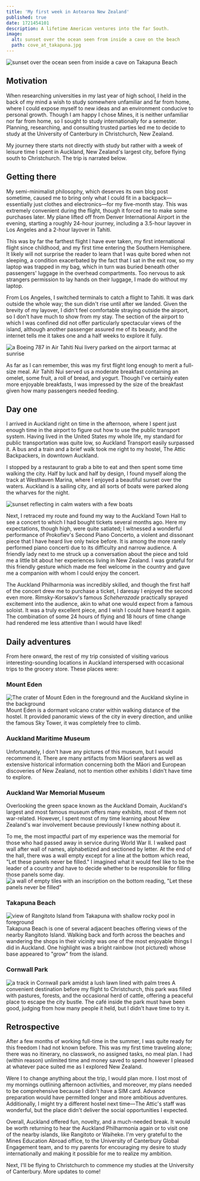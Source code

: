 ```yaml
---
title: 'My first week in Aotearoa New Zealand'
published: true
date: 1721454101
description: A lifetime American ventures into the far South.
image:
  alt: sunset over the ocean seen from inside a cave on the beach
  path: cove_at_takapuna.jpg
---
```

![sunset over the ocean seen from inside a cave on Takapuna Beach](cove_at_takapuna.jpg "A small cave at Takapuna Beach offers a lovely view of the evening sunlight.")

## Motivation

When researching universities in my last year of high school, I held in the back of my mind a wish to study somewhere unfamiliar and far from home, where I could expose myself to new ideas and an environment conducive to personal growth. Though I am happy I chose Mines, it is neither unfamiliar nor far from home, so I sought to study internationally for a semester. Planning, researching, and consulting trusted parties led me to decide to study at the University of Canterbury in Christchurch, New Zealand.

My journey there starts not directly with study but rather with a week of leisure time I spent in Auckland, New Zealand's largest city, before flying south to Christchurch. The trip is narrated below.

## Getting there

My semi-minimalist philosophy, which deserves its own blog post sometime, caused me to bring only what I could fit in a backpack—essentially just clothes and electronics—for my five-month stay. This was extremely convenient during the flight, though it forced me to make some purchases later. My plane lifted off from Denver International Airport in the evening, starting a roughly 24-hour journey, including a 3.5-hour layover in Los Angeles and a 2-hour layover in Tahiti.

This was by far the farthest flight I have ever taken, my first international flight since childhood, and my first time entering the Southern Hemisphere. It likely will not surprise the reader to learn that I was quite bored when not sleeping, a condition exacerbated by the fact that I sat in the exit row, so my laptop was trapped in my bag, which in turn was buried beneath other passengers' luggage in the overhead compartments. Too nervous to ask strangers permission to lay hands on their luggage, I made do without my laptop.

From Los Angeles, I switched terminals to catch a flight to Tahiti. It was dark outside the whole way; the sun didn't rise until after we landed. Given the brevity of my layover, I didn't feel comfortable straying outside the airport, so I don't have much to show from my stay. The section of the airport to which I was confined did not offer particularly spectacular views of the island, although another passenger assured me of its beauty, and the internet tells me it takes one and a half weeks to explore it fully.

![a Boeing 787 in Air Tahiti Nui livery parked on the airport tarmac at sunrise](tahiti_plane.jpg "Sunrise over Faa'a International Airport in Tahiti.")

As far as I can remember, this was my first flight long enough to merit a full-size meal. Air Tahiti Nui served us a moderate breakfast containing an omelet, some fruit, a roll of bread, and yogurt. Though I've certainly eaten more enjoyable breakfasts, I was impressed by the size of the breakfast given how many passengers needed feeding.

## Day one

I arrived in Auckland right on time in the afternoon, where I spent just enough time in the airport to figure out how to use the public transport system. Having lived in the United States my whole life, my standard for public transportation was quite low, so Auckland Transport easily surpassed it. A bus and a train and a brief walk took me right to my hostel, The Attic Backpackers, in downtown Auckland.

I stopped by a restaurant to grab a bite to eat and then spent some time walking the city. Half by luck and half by design, I found myself along the track at Westhaven Marina, where I enjoyed a beautiful sunset over the waters. Auckland is a sailing city, and all sorts of boats were parked along the wharves for the night.

![sunset reflecting in calm waters with a few boats](sunset_wharf.jpg "Sunset over Waitematā Harbour, taken from Westhaven.")

Next, I retraced my route and found my way to the Auckland Town Hall to see a concert to which I had bought tickets several months ago. Here my expectations, though high, were quite satiated; I witnessed a wonderful performance of Prokofiev's Second Piano Concerto, a violent and dissonant piece that I have heard live only twice before. It is among the more rarely performed piano concerti due to its difficulty and narrow audience. A friendly lady next to me struck up a conversation about the piece and told me a little bit about her experiences living in New Zealand. I was grateful for this friendly gesture which made me feel welcome in the country and gave me a companion with whom I could enjoy the concert.

The Auckland Philharmonia was incredibly skilled, and though the first half of the concert drew me to purchase a ticket, I daresay I enjoyed the second even more. Rimsky-Korsakov's famous *Scheherazade* practically sprayed excitement into the audience, akin to what one would expect from a famous soloist. It was a truly excellent piece, and I wish I could have heard it again. The combination of some 24 hours of flying and 18 hours of time change had rendered me less attentive than I would have liked!

## Daily adventures

From here onward, the rest of my trip consisted of visiting various interesting-sounding locations in Auckland interspersed with occasional trips to the grocery store. These places were:

### Mount Eden
![The crater of Mount Eden in the foreground and the Auckland skyline in the background](mount_eden.jpg)
Mount Eden is a dormant volcano crater within walking distance of the hostel. It provided panoramic views of the city in every direction, and unlike the famous Sky Tower, it was completely free to climb.

### Auckland Maritime Museum
Unfortunately, I don't have any pictures of this museum, but I would recommend it. There are many artifacts from Māori seafarers as well as extensive historical information concerning both the Māori and European discoveries of New Zealand, not to mention other exhibits I didn't have time to explore.

### Auckland War Memorial Museum
Overlooking the green space known as the Auckland Domain, Auckland's largest and most famous museum offers many exhibits, most of them not war-related. However, I spent most of my time learning about New Zealand's war involvement because previously I knew nothing about it.

To me, the most impactful part of my experience was the memorial for those who had passed away in service during World War II. I walked past wall after wall of names, alphabetized and sectioned by letter. At the end of the hall, there was a wall empty except for a line at the bottom which read, "Let these panels never be filled." I imagined what it would feel like to be the leader of a country and have to decide whether to be responsible for filling those panels some day.
![a wall of empty tiles with an inscription on the bottom reading, "Let these panels never be filled"](war_memorial.jpg)

### Takapuna Beach
![view of Rangitoto Island from Takapuna with shallow rocky pool in foreground](rangitoto_from_takapuna.jpg)
Takapuna Beach is one of several adjacent beaches offering views of the nearby Rangitoto Island. Walking back and forth across the beaches and wandering the shops in their vicinity was one of the most enjoyable things I did in Auckland. One highlight was a bright rainbow (not pictured) whose base appeared to "grow" from the island.

### Cornwall Park
![a track in Cornwall park amidst a lush lawn lined with palm trees](cornwall_park.jpg "Despite its central location, Cornwall Park was characterized by huge trees and green, grassy fields.")
A convenient destination before my flight to Christchurch, this park was filled with pastures, forests, and the occasional herd of cattle, offering a peaceful place to escape the city bustle. The café inside the park must have been good, judging from how many people it held, but I didn't have time to try it.

## Retrospective
After a few months of working full-time in the summer, I was quite ready for this freedom I had not known before. This was my first time traveling alone; there was no itinerary, no classwork, no assigned tasks, no meal plan. I had (within reason) unlimited time and money saved to spend however I pleased at whatever pace suited me as I explored New Zealand.

Were I to change anything about the trip, I would plan more. I lost most of my mornings outlining afternoon activities, and moreover, my plans needed to be comprehensive because I didn't have a SIM card. Advance preparation would have permitted longer and more ambitious adventures. Additionally, I might try a different hostel next time—The Attic's staff was wonderful, but the place didn't deliver the social opportunities I expected.

Overall, Auckland offered fun, novelty, and a much-needed break. It would be worth returning to hear the Auckland Philharmonia again or to visit one of the nearby islands, like Rangitoto or Waiheke. I'm very grateful to the Mines Education Abroad office, to the University of Canterbury Global Engagement team, and to my parents for encouraging my desire to study internationally and making it possible for me to realize my ambition.

Next, I'll be flying to Christchurch to commence my studies at the University of Canterbury. More updates to come!
